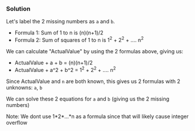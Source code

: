 ### Solution

Let's label the 2 missing numbers as `a` and `b`.

- Formula 1: Sum of 1 to n is (n)(n+1)/2
- Formula 2: Sum of squares of 1 to n is 1<sup>2</sup> + 2<sup>2</sup> + .... n<sup>2</sup>

We can calculate "ActualValue" by using the 2 formulas above, giving us:

- ActualValue + a   + b   = (n)(n+1)/2
- ActualValue + a^2 + b^2 = 1<sup>2</sup> + 2<sup>2</sup> + .... n<sup>2</sup>

Since ActualValue and `n` are both known, this gives us 2 formulas with 2 unknowns: `a`, `b`

We can solve these 2 equations for `a` and `b` (giving us the 2 missing numbers)

Note: We dont use 1\*2\*...\*n as a formula since that will likely cause integer overflow
